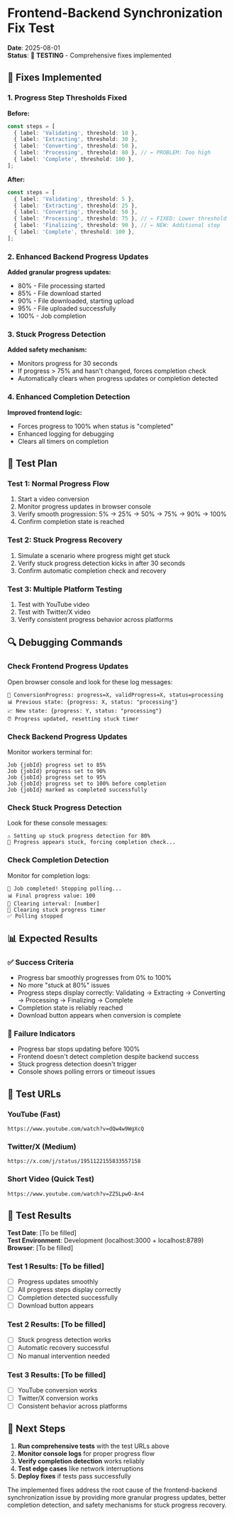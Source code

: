 # Frontend-Backend Synchronization Fix Test

**Date**: 2025-08-01  
**Status**: 🧪 **TESTING** - Comprehensive fixes implemented

## 🔧 **Fixes Implemented**

### **1. Progress Step Thresholds Fixed**

**Before:**

```typescript
const steps = [
  { label: 'Validating', threshold: 10 },
  { label: 'Extracting', threshold: 30 },
  { label: 'Converting', threshold: 50 },
  { label: 'Processing', threshold: 80 }, // ← PROBLEM: Too high
  { label: 'Complete', threshold: 100 },
];
```

**After:**

```typescript
const steps = [
  { label: 'Validating', threshold: 5 },
  { label: 'Extracting', threshold: 25 },
  { label: 'Converting', threshold: 50 },
  { label: 'Processing', threshold: 75 }, // ← FIXED: Lower threshold
  { label: 'Finalizing', threshold: 90 }, // ← NEW: Additional step
  { label: 'Complete', threshold: 100 },
];
```

### **2. Enhanced Backend Progress Updates**

**Added granular progress updates:**

- 80% - File processing started
- 85% - File download started
- 90% - File downloaded, starting upload
- 95% - File uploaded successfully
- 100% - Job completion

### **3. Stuck Progress Detection**

**Added safety mechanism:**

- Monitors progress for 30 seconds
- If progress > 75% and hasn't changed, forces completion check
- Automatically clears when progress updates or completion detected

### **4. Enhanced Completion Detection**

**Improved frontend logic:**

- Forces progress to 100% when status is "completed"
- Enhanced logging for debugging
- Clears all timers on completion

## 🧪 **Test Plan**

### **Test 1: Normal Progress Flow**

1. Start a video conversion
2. Monitor progress updates in browser console
3. Verify smooth progression: 5% → 25% → 50% → 75% → 90% → 100%
4. Confirm completion state is reached

### **Test 2: Stuck Progress Recovery**

1. Simulate a scenario where progress might get stuck
2. Verify stuck progress detection kicks in after 30 seconds
3. Confirm automatic completion check and recovery

### **Test 3: Multiple Platform Testing**

1. Test with YouTube video
2. Test with Twitter/X video
3. Verify consistent progress behavior across platforms

## 🔍 **Debugging Commands**

### **Check Frontend Progress Updates**

Open browser console and look for these log messages:

```
🎯 ConversionProgress: progress=X, validProgress=X, status=processing
📊 Previous state: {progress: X, status: "processing"}
📈 New state: {progress: Y, status: "processing"}
⏰ Progress updated, resetting stuck timer
```

### **Check Backend Progress Updates**

Monitor workers terminal for:

```
Job {jobId} progress set to 85%
Job {jobId} progress set to 90%
Job {jobId} progress set to 95%
Job {jobId} progress set to 100% before completion
Job {jobId} marked as completed successfully
```

### **Check Stuck Progress Detection**

Look for these console messages:

```
⚠️ Setting up stuck progress detection for 80%
🚨 Progress appears stuck, forcing completion check...
```

### **Check Completion Detection**

Monitor for completion logs:

```
🎉 Job completed! Stopping polling...
📊 Final progress value: 100
🛑 Clearing interval: [number]
🛑 Clearing stuck progress timer
✅ Polling stopped
```

## 📊 **Expected Results**

### **✅ Success Criteria**

- Progress bar smoothly progresses from 0% to 100%
- No more "stuck at 80%" issues
- Progress steps display correctly: Validating → Extracting → Converting → Processing → Finalizing → Complete
- Completion state is reliably reached
- Download button appears when conversion is complete

### **🚨 Failure Indicators**

- Progress bar stops updating before 100%
- Frontend doesn't detect completion despite backend success
- Stuck progress detection doesn't trigger
- Console shows polling errors or timeout issues

## 🎯 **Test URLs**

### **YouTube (Fast)**

```
https://www.youtube.com/watch?v=dQw4w9WgXcQ
```

### **Twitter/X (Medium)**

```
https://x.com/j/status/1951122155833557158
```

### **Short Video (Quick Test)**

```
https://www.youtube.com/watch?v=ZZ5LpwO-An4
```

## 📝 **Test Results**

**Test Date**: [To be filled]  
**Test Environment**: Development (localhost:3000 + localhost:8789)  
**Browser**: [To be filled]

### **Test 1 Results**: [To be filled]

- [ ] Progress updates smoothly
- [ ] All progress steps display correctly
- [ ] Completion detected successfully
- [ ] Download button appears

### **Test 2 Results**: [To be filled]

- [ ] Stuck progress detection works
- [ ] Automatic recovery successful
- [ ] No manual intervention needed

### **Test 3 Results**: [To be filled]

- [ ] YouTube conversion works
- [ ] Twitter/X conversion works
- [ ] Consistent behavior across platforms

## 🔄 **Next Steps**

1. **Run comprehensive tests** with the test URLs above
2. **Monitor console logs** for proper progress flow
3. **Verify completion detection** works reliably
4. **Test edge cases** like network interruptions
5. **Deploy fixes** if tests pass successfully

The implemented fixes address the root cause of the frontend-backend synchronization issue by providing more granular progress updates, better completion detection, and safety mechanisms for stuck progress recovery.
